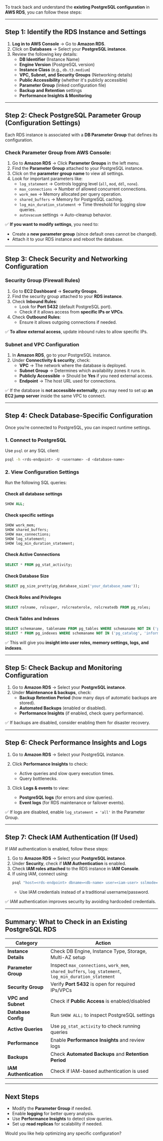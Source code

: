 To track back and understand the **existing PostgreSQL configuration** in **AWS RDS**, you can follow these steps:  

---

## **Step 1: Identify the RDS Instance and Settings**
1. **Log in to AWS Console** → Go to **Amazon RDS**.  
2. Click on **Databases** → Select your **PostgreSQL instance**.  
3. Review the following key details:  
   - **DB Identifier** (Instance Name)  
   - **Engine Version** (PostgreSQL version)  
   - **Instance Class** (e.g., `db.t3.medium`)  
   - **VPC, Subnet, and Security Groups** (Networking details)  
   - **Public Accessibility** (whether it's publicly accessible)  
   - **Parameter Group** (linked configuration file)  
   - **Backup and Retention** settings  
   - **Performance Insights & Monitoring**  

---

## **Step 2: Check PostgreSQL Parameter Group (Configuration Settings)**
Each RDS instance is associated with a **DB Parameter Group** that defines its configuration.

### **Check Parameter Group from AWS Console:**
1. Go to **Amazon RDS** → Click **Parameter Groups** in the left menu.  
2. Find the **Parameter Group** attached to your PostgreSQL instance.  
3. Click on the **parameter group name** to view all settings.  
4. Look for important parameters like:  
   - `log_statement` → Controls logging level (`all`, `mod`, `ddl`, `none`).  
   - `max_connections` → Number of allowed concurrent connections.  
   - `work_mem` → Memory allocated per query operation.  
   - `shared_buffers` → Memory for PostgreSQL caching.  
   - `log_min_duration_statement` → Time threshold for logging slow queries.  
   - `autovacuum` settings → Auto-cleanup behavior.  

✅ **If you want to modify settings**, you need to:  
- Create a **new parameter group** (since default ones cannot be changed).  
- Attach it to your RDS instance and reboot the database.  

---

## **Step 3: Check Security and Networking Configuration**
### **Security Group (Firewall Rules)**
1. Go to **EC2 Dashboard** → **Security Groups**.  
2. Find the security group attached to your **RDS instance**.  
3. Check **Inbound Rules**:  
   - Look for **Port 5432** (default PostgreSQL port).  
   - Check if it allows access from **specific IPs or VPCs**.  
4. Check **Outbound Rules**:  
   - Ensure it allows outgoing connections if needed.  

✅ **To allow external access**, update inbound rules to allow specific IPs.  

### **Subnet and VPC Configuration**
1. In **Amazon RDS**, go to your PostgreSQL instance.  
2. Under **Connectivity & security**, check:  
   - **VPC** → The network where the database is deployed.  
   - **Subnet Group** → Determines which availability zones it runs in.  
   - **Publicly Accessible** → Should be **Yes** if you need external access.  
   - **Endpoint** → The host URL used for connections.  

✅ If the database is **not accessible externally**, you may need to set up **an EC2 jump server** inside the same VPC to connect.  

---

## **Step 4: Check Database-Specific Configuration**
Once you’re connected to PostgreSQL, you can inspect runtime settings.

### **1. Connect to PostgreSQL**
Use `psql` or any SQL client:
```sh
psql -h <rds-endpoint> -U <username> -d <database-name>
```

### **2. View Configuration Settings**
Run the following SQL queries:

#### **Check all database settings**
```sql
SHOW ALL;
```

#### **Check specific settings**
```sql
SHOW work_mem;
SHOW shared_buffers;
SHOW max_connections;
SHOW log_statement;
SHOW log_min_duration_statement;
```

#### **Check Active Connections**
```sql
SELECT * FROM pg_stat_activity;
```

#### **Check Database Size**
```sql
SELECT pg_size_pretty(pg_database_size('your_database_name'));
```

#### **Check Roles and Privileges**
```sql
SELECT rolname, rolsuper, rolcreaterole, rolcreatedb FROM pg_roles;
```

#### **Check Tables and Indexes**
```sql
SELECT schemaname, tablename FROM pg_tables WHERE schemaname NOT IN ('pg_catalog', 'information_schema');
SELECT * FROM pg_indexes WHERE schemaname NOT IN ('pg_catalog', 'information_schema');
```

✅ This will give you **insight into user roles, memory settings, logs, and indexes**.  

---

## **Step 5: Check Backup and Monitoring Configuration**
1. Go to **Amazon RDS** → Select your **PostgreSQL instance**.  
2. Under **Maintenance & backups**, check:
   - **Backup Retention Period** (how many days of automatic backups are stored).  
   - **Automated Backups** (enabled or disabled).  
   - **Performance Insights** (if enabled, check query performance).  

✅ If backups are disabled, consider enabling them for disaster recovery.  

---

## **Step 6: Check Performance Insights and Logs**
1. Go to **Amazon RDS** → Select your PostgreSQL instance.  
2. Click **Performance Insights** to check:
   - Active queries and slow query execution times.  
   - Query bottlenecks.  

3. Click **Logs & events** to view:
   - **PostgreSQL logs** (for errors and slow queries).  
   - **Event logs** (for RDS maintenance or failover events).  

✅ If logs are disabled, enable `log_statement = 'all'` in the Parameter Group.  

---

## **Step 7: Check IAM Authentication (If Used)**
If IAM authentication is enabled, follow these steps:
1. Go to **Amazon RDS** → Select your **PostgreSQL instance**.  
2. Under **Security**, check if **IAM Authentication** is enabled.  
3. Check **IAM roles attached** to the RDS instance in **IAM Console**.  
4. If using IAM, connect using:
   ```sh
   psql "host=<rds-endpoint> dbname=<db-name> user=<iam-user> sslmode=require"
   ```
   - Use IAM credentials instead of a traditional username/password.  

✅ IAM authentication improves security by avoiding hardcoded credentials.  

---

## **Summary: What to Check in an Existing PostgreSQL RDS**
| **Category** | **Action** |
|-------------|------------|
| **Instance Details** | Check DB Engine, Instance Type, Storage, Multi-AZ setup |
| **Parameter Group** | Inspect `max_connections`, `work_mem`, `shared_buffers`, `log_statement`, `log_min_duration_statement` |
| **Security Group** | Verify **Port 5432** is open for required IPs/VPCs |
| **VPC and Subnet** | Check if **Public Access** is enabled/disabled |
| **Database Config** | Run `SHOW ALL;` to inspect PostgreSQL settings |
| **Active Queries** | Use `pg_stat_activity` to check running queries |
| **Performance** | Enable **Performance Insights** and review logs |
| **Backups** | Check **Automated Backups** and **Retention Period** |
| **IAM Authentication** | Check if IAM-based authentication is used |

---

## **Next Steps**
- Modify the **Parameter Group** if needed.  
- Enable **logging** for better query analysis.  
- Use **Performance Insights** to detect slow queries.  
- Set up **read replicas** for scalability if needed.  

Would you like help optimizing any specific configuration?
